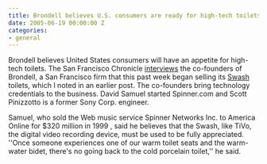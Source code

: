 ```yaml
---
title: Brondell believes U.S. consumers are ready for high-tech toilets
date: 2005-06-19 00:00:00 Z
categories:
- general
---
```


Brondell believes United States consumers will have an appetite for high-tech toilets. The San Francisco Chronicle [interviews](http://sfgate.com/cgi-bin/article.cgi?file=/chronicle/archive/2005/02/07/BUGN9B65931.DTL&type=business) the co-founders of Brondell, a San Francisco firm that this past week began selling its [Swash](http://www.brondell.com/Swash-600-400.php4) toilets, which I noted in an earlier post. The co-founders bring technology credentials to the business. David Samuel started Spinner.com and Scott Pinizzotto is a former Sony Corp. engineer.

Samuel, who sold the Web music service Spinner Networks Inc. to America Online for $320 million in 1999 , said he believes that the Swash, like TiVo, the digital video recording device, must be used to be fully appreciated. ''Once someone experiences one of our warm toilet seats and the warm-water bidet, there's no going back to the cold porcelain toilet,'' he said.
